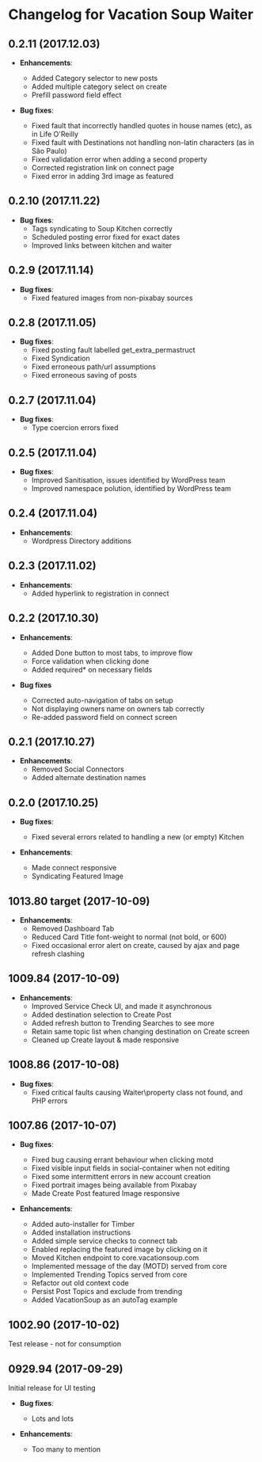 # Changelog for Vacation Soup Waiter

## 0.2.11 (2017.12.03)

* **Enhancements**:
  - Added Category selector to new posts
  - Added multiple category select on create
  - Prefill password field effect

* **Bug fixes**:
  - Fixed fault that incorrectly handled quotes in house names (etc), as in Life O'Reilly
  - Fixed fault with Destinations not handling non-latin characters (as in São Paulo)
  - Fixed validation error when adding a second property
  - Corrected registration link on connect page
  - Fixed error in adding 3rd image as featured

## 0.2.10 (2017.11.22)

* **Bug fixes**:
  - Tags syndicating to Soup Kitchen correctly
  - Scheduled posting error fixed for exact dates
  - Improved links between kitchen and waiter

## 0.2.9 (2017.11.14)

* **Bug fixes**:
  - Fixed featured images from non-pixabay sources
  
## 0.2.8 (2017.11.05)

* **Bug fixes**:
  - Fixed posting fault labelled get_extra_permastruct
  - Fixed Syndication
  - Fixed erroneous path/url assumptions
  - Fixed erroneous saving of posts
  
## 0.2.7 (2017.11.04)

* **Bug fixes**:
  - Type coercion errors fixed
  
## 0.2.5 (2017.11.04)

* **Bug fixes**:
  - Improved Sanitisation, issues identified by WordPress team
  - Improved namespace polution, identified by WordPress team
  
## 0.2.4 (2017.11.04)

* **Enhancements**:
  - Wordpress Directory additions
  
## 0.2.3 (2017.11.02)

* **Enhancements**:
  - Added hyperlink to registration in connect
  
## 0.2.2 (2017.10.30)

* **Enhancements**:
  - Added Done button to most tabs, to improve flow
  - Force validation when clicking done
  - Added required* on necessary fields

* **Bug fixes**
  - Corrected auto-navigation of tabs on setup
  - Not displaying owners name on owners tab correctly
  - Re-added password field on connect screen

## 0.2.1 (2017.10.27)

* **Enhancements**:
  - Removed Social Connectors
  - Added alternate destination names

## 0.2.0 (2017.10.25)

* **Bug fixes**:
  - Fixed several errors related to handling a new (or empty) Kitchen

* **Enhancements**:
  - Made connect responsive
  - Syndicating Featured Image
  
## 1013.80 target (2017-10-09)

* **Enhancements**:
  - Removed Dashboard Tab
  - Reduced Card Title font-weight to normal (not bold, or 600)
  - Fixed occasional error alert on create, caused by ajax and page refresh clashing

## 1009.84 (2017-10-09)

* **Enhancements**:
  - Improved Service Check UI, and made it asynchronous
  - Added destination selection to Create Post
  - Added refresh button to Trending Searches to see more
  - Retain same topic list when changing destination on Create screen
  - Cleaned up Create layout & made responsive

## 1008.86 (2017-10-08)

* **Bug fixes**:
  - Fixed critical faults causing Waiter\property class not found, and PHP errors

## 1007.86 (2017-10-07)

* **Bug fixes**:
  - Fixed bug causing errant behaviour when clicking motd
  - Fixed visible input fields in social-container when not editing
  - Fixed some intermittent errors in new account creation
  - Fixed portrait images being available from Pixabay
  - Made Create Post featured Image responsive

* **Enhancements**:
  - Added auto-installer for Timber
  - Added installation instructions
  - Added simple service checks to connect tab
  - Enabled replacing the featured image by clicking on it
  - Moved Kitchen endpoint to core.vacationsoup.com
  - Implemented message of the day (MOTD) served from core
  - Implemented Trending Topics served from core
  - Refactor out old context code
  - Persist Post Topics and exclude from trending
  - Added VacationSoup as an autoTag example

## 1002.90 (2017-10-02)

Test release - not for consumption

## 0929.94 (2017-09-29)

Initial release for UI testing

* **Bug fixes**:
  - Lots and lots

* **Enhancements**:
  - Too many to mention
  
